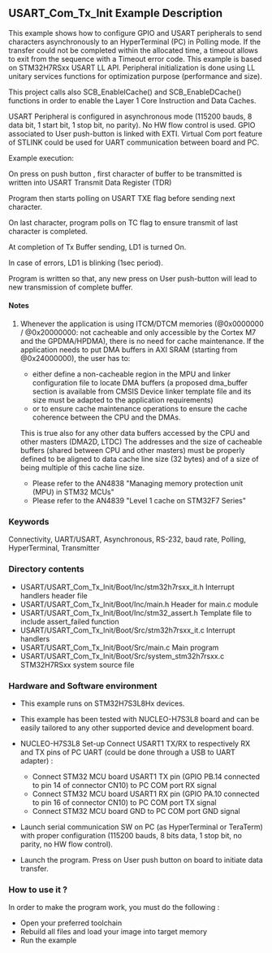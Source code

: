 ## <b>USART_Com_Tx_Init Example Description</b>

This example shows how to configure GPIO and USART peripherals to send characters
asynchronously to an HyperTerminal (PC) in Polling mode. If the transfer could not
be completed within the allocated time, a timeout allows to exit from the sequence
with a Timeout error code. This example is based on STM32H7RSxx USART LL API. Peripheral
initialization is done using LL unitary services functions for optimization purpose
(performance and size).

This project calls also SCB_EnableICache() and SCB_EnableDCache() functions in order to enable
the Layer 1 Core Instruction and Data Caches.

USART Peripheral is configured in asynchronous mode (115200 bauds, 8 data bit, 1 start bit, 1 stop bit, no parity).
No HW flow control is used.
GPIO associated to User push-button is linked with EXTI.
Virtual Com port feature of STLINK could be used for UART communication between board and PC.

Example execution:

On press on push button , first character of buffer to be transmitted is written into USART Transmit Data Register (TDR)

Program then starts polling on USART TXE flag before sending next character.

On last character, program polls on TC flag to ensure transmit of last character is completed.

At completion of Tx Buffer sending, LD1 is turned On.

In case of errors, LD1 is blinking (1sec period).

Program is written so that, any new press on User push-button will lead to new transmission of complete buffer.

#### <b>Notes</b>

 1. Whenever the application is using ITCM/DTCM memories (@0x0000000 / @0x20000000: not cacheable and only accessible
    by the Cortex M7 and the GPDMA/HPDMA), there is no need for cache maintenance.
    If the application needs to put DMA buffers in AXI SRAM (starting from @0x24000000), the user has to:
    - either define a non-cacheable region in the MPU and linker configuration file to locate DMA buffers
      (a proposed dma_buffer section is available from CMSIS Device linker template file and its size must
      be adapted to the application requirements)
    - or to ensure cache maintenance operations to ensure the cache coherence between the CPU and the DMAs.

    This is true also for any other data buffers accessed by the CPU and other masters (DMA2D, LTDC)
    The addresses and the size of cacheable buffers (shared between CPU and other masters)
    must be properly defined to be aligned to data cache line size (32 bytes) and of a size of being multiple
    of this cache line size.
    - Please refer to the AN4838 "Managing memory protection unit (MPU) in STM32 MCUs"
    - Please refer to the AN4839 "Level 1 cache on STM32F7 Series"

### <b>Keywords</b>

Connectivity, UART/USART, Asynchronous, RS-232, baud rate, Polling, HyperTerminal, Transmitter

### <b>Directory contents</b>

  - USART/USART_Com_Tx_Init/Boot/Inc/stm32h7rsxx_it.h        Interrupt handlers header file
  - USART/USART_Com_Tx_Init/Boot/Inc/main.h                  Header for main.c module
  - USART/USART_Com_Tx_Init/Boot/Inc/stm32_assert.h          Template file to include assert_failed function
  - USART/USART_Com_Tx_Init/Boot/Src/stm32h7rsxx_it.c        Interrupt handlers
  - USART/USART_Com_Tx_Init/Boot/Src/main.c                  Main program
  - USART/USART_Com_Tx_Init/Boot/Src/system_stm32h7rsxx.c    STM32H7RSxx system source file


### <b>Hardware and Software environment</b>

  - This example runs on STM32H7S3L8Hx devices.

  - This example has been tested with NUCLEO-H7S3L8 board and can be
    easily tailored to any other supported device and development board.

  - NUCLEO-H7S3L8 Set-up
    Connect USART1 TX/RX to respectively RX and TX pins of PC UART (could be done through a USB to UART adapter) :
    - Connect STM32 MCU board USART1 TX pin (GPIO PB.14 connected to pin 14 of connector CN10)
      to PC COM port RX signal
    - Connect STM32 MCU board USART1 RX pin (GPIO PA.10 connected to pin 16 of connector CN10)
      to PC COM port TX signal
    - Connect STM32 MCU board GND to PC COM port GND signal

  - Launch serial communication SW on PC (as HyperTerminal or TeraTerm) with proper configuration
    (115200 bauds, 8 bits data, 1 stop bit, no parity, no HW flow control).

  - Launch the program. Press on User push button on board to initiate data transfer.

### <b>How to use it ?</b>

In order to make the program work, you must do the following :

 - Open your preferred toolchain
 - Rebuild all files and load your image into target memory
 - Run the example

